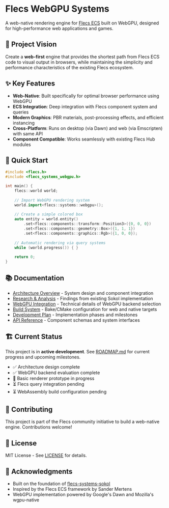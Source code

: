 # Flecs WebGPU Systems

A web-native rendering engine for [Flecs ECS](https://github.com/SanderMertens/flecs) built on WebGPU, designed for high-performance web applications and games.

## 🎯 Project Vision

Create a **web-first** engine that provides the shortest path from Flecs ECS code to visual output in browsers, while maintaining the simplicity and performance characteristics of the existing Flecs ecosystem.

## ✨ Key Features

- **Web-Native**: Built specifically for optimal browser performance using WebGPU
- **ECS Integration**: Deep integration with Flecs component system and queries
- **Modern Graphics**: PBR materials, post-processing effects, and efficient instancing
- **Cross-Platform**: Runs on desktop (via Dawn) and web (via Emscripten) with same API
- **Component Compatible**: Works seamlessly with existing Flecs Hub modules

## 🚀 Quick Start

```cpp
#include <flecs.h>
#include <flecs_systems_webgpu.h>

int main() {
    flecs::world world;
    
    // Import WebGPU rendering system
    world.import<flecs::systems::webgpu>();
    
    // Create a simple colored box
    auto entity = world.entity()
        .set<flecs::components::transform::Position3>({0, 0, 0})
        .set<flecs::components::geometry::Box>({1, 1, 1})
        .set<flecs::components::graphics::Rgb>({1, 0, 0});
    
    // Automatic rendering via query systems
    while (world.progress()) { }
    
    return 0;
}
```

## 📚 Documentation

- [Architecture Overview](docs/ARCHITECTURE.md) - System design and component integration
- [Research & Analysis](docs/RESEARCH.md) - Findings from existing Sokol implementation
- [WebGPU Integration](docs/WEBGPU.md) - Technical details of WebGPU backend selection
- [Build System](docs/BUILD.md) - Bake/CMake configuration for web and native targets
- [Development Plan](docs/ROADMAP.md) - Implementation phases and milestones
- [API Reference](docs/API.md) - Component schemas and system interfaces

## 🏗️ Current Status

This project is in **active development**. See [ROADMAP.md](docs/ROADMAP.md) for current progress and upcoming milestones.

- ✅ Architecture design complete
- ✅ WebGPU backend evaluation complete  
- 🚧 Basic renderer prototype in progress
- ⏳ Flecs query integration pending
- ⏳ WebAssembly build configuration pending

## 🤝 Contributing

This project is part of the Flecs community initiative to build a web-native engine. Contributions welcome!

## 📄 License

MIT License - See [LICENSE](LICENSE) for details.

## 🙏 Acknowledgments

- Built on the foundation of [flecs-systems-sokol](https://github.com/flecs-hub/flecs-systems-sokol)
- Inspired by the Flecs ECS framework by Sander Mertens
- WebGPU implementation powered by Google's Dawn and Mozilla's wgpu-native